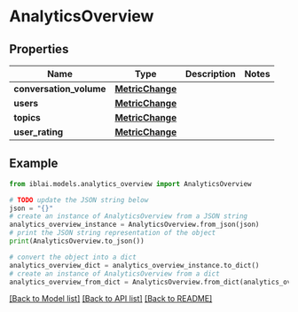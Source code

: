 # AnalyticsOverview


## Properties

Name | Type | Description | Notes
------------ | ------------- | ------------- | -------------
**conversation_volume** | [**MetricChange**](MetricChange.md) |  | 
**users** | [**MetricChange**](MetricChange.md) |  | 
**topics** | [**MetricChange**](MetricChange.md) |  | 
**user_rating** | [**MetricChange**](MetricChange.md) |  | 

## Example

```python
from iblai.models.analytics_overview import AnalyticsOverview

# TODO update the JSON string below
json = "{}"
# create an instance of AnalyticsOverview from a JSON string
analytics_overview_instance = AnalyticsOverview.from_json(json)
# print the JSON string representation of the object
print(AnalyticsOverview.to_json())

# convert the object into a dict
analytics_overview_dict = analytics_overview_instance.to_dict()
# create an instance of AnalyticsOverview from a dict
analytics_overview_from_dict = AnalyticsOverview.from_dict(analytics_overview_dict)
```
[[Back to Model list]](../README.md#documentation-for-models) [[Back to API list]](../README.md#documentation-for-api-endpoints) [[Back to README]](../README.md)


